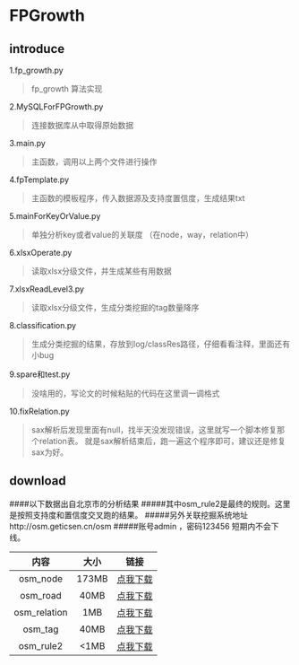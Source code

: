 # FPGrowth

## introduce

1.fp_growth.py 
>fp_growth 算法实现

2.MySQLForFPGrowth.py
>连接数据库从中取得原始数据

3.main.py
>主函数，调用以上两个文件进行操作

4.fpTemplate.py
>主函数的模板程序，传入数据源及支持度置信度，生成结果txt
>
5.mainForKeyOrValue.py
>单独分析key或者value的关联度 （在node，way，relation中）
>
6.xlsxOperate.py
>读取xlsx分级文件，并生成某些有用数据
>

7.xlsxReadLevel3.py
>读取xlsx分级文件，生成分类挖掘的tag数量降序
>

8.classification.py
>生成分类挖掘的结果，存放到log/classRes路径，仔细看看注释，里面还有小bug


9.spare和test.py
>没啥用的，写论文的时候粘贴的代码在这里调一调格式
>

10.fixRelation.py
>sax解析后发现里面有null，找半天没发现错误，这里就写一个脚本修复那个relation表。
>就是sax解析结束后，跑一遍这个程序即可，建议还是修复sax为好。
>

## download
####以下数据出自北京市的分析结果 
#####其中osm_rule2是最终的规则。这里是按照支持度和置信度交叉跑的结果。
#####另外关联挖掘系统地址http://osm.geticsen.cn/osm
#####账号admin ，密码123456 短期内不会下线。

 | **内容** | **大小** | **链接** |
| :-----:| :----: | :----: |
| osm_node | 173MB | [点我下载](https://oss.sumtudou.cn/something/osm/osm_node.sql) |
| osm_road | 40MB | [点我下载](https://oss.sumtudou.cn/something/osm/osm_road.sql) |
| osm_relation | 1MB | [点我下载](https://oss.sumtudou.cn/something/osm/osm_relation.sql) |
| osm_tag | 40MB | [点我下载](https://oss.sumtudou.cn/something/osm/osm_tag.sql) |
| osm_rule2 | <1MB | [点我下载](http://sumtudou.oss-cn-shanghai.aliyuncs.com/something/osm/osm_rule2.sql) |
